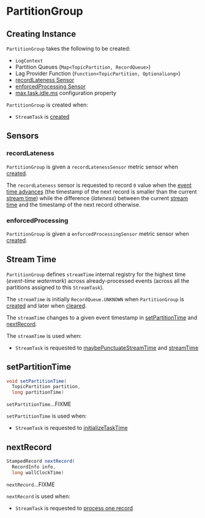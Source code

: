 # PartitionGroup

## Creating Instance

`PartitionGroup` takes the following to be created:

* <span id="logContext"> `LogContext`
* <span id="partitionQueues"> Partition Queues (`Map<TopicPartition, RecordQueue>`)
* <span id="lagProvider"> Lag Provider Function (`Function<TopicPartition, OptionalLong>`)
* [recordLateness Sensor](#recordLatenessSensor)
* [enforcedProcessing Sensor](#enforcedProcessingSensor)
* <span id="maxTaskIdleMs"> [max.task.idle.ms](StreamsConfig.md#MAX_TASK_IDLE_MS_CONFIG) configuration property

`PartitionGroup` is created when:

* `StreamTask` is [created](StreamTask.md#partitionGroup)

## Sensors

### <span id="recordLatenessSensor"> recordLateness

`PartitionGroup` is given a `recordLatenessSensor` metric sensor when [created](#creating-instance).

The `recordLateness` sensor is requested to record `0` value when the [event time advances](#nextRecord) (the timestamp of the next record is smaller than the current [stream time](#streamTime)) while the difference (_lateness_) between the current [stream time](#streamTime) and the timestamp of the next record otherwise.

### <span id="enforcedProcessingSensor"> enforcedProcessing

`PartitionGroup` is given a `enforcedProcessingSensor` metric sensor when [created](#creating-instance).

## <span id="streamTime"> Stream Time

`PartitionGroup` defines `streamTime` internal registry for the highest time (_event-time watermark_) across already-processed events (across all the partitions assigned to this `StreamTask`).

The `streamTime` is initially `RecordQueue.UNKNOWN` when `PartitionGroup` is [created](#creating-instance) and later when [cleared](#clear).

The `streamTime` changes to a given event timestamp in [setPartitionTime](#setPartitionTime) and [nextRecord](#nextRecord).

The `streamTime` is used when:

* `StreamTask` is requested to [maybePunctuateStreamTime](StreamTask.md#maybePunctuateStreamTime) and [streamTime](StreamTask.md#streamTime)

## <span id="setPartitionTime"> setPartitionTime

```java
void setPartitionTime(
  TopicPartition partition, 
  long partitionTime)
```

`setPartitionTime`...FIXME

`setPartitionTime` is used when:

* `StreamTask` is requested to [initializeTaskTime](StreamTask.md#initializeTaskTime)

## <span id="nextRecord"> nextRecord

```java
StampedRecord nextRecord(
  RecordInfo info, 
  long wallClockTime)
```

`nextRecord`...FIXME

`nextRecord` is used when:

* `StreamTask` is requested to [process one record](StreamTask.md#process)
